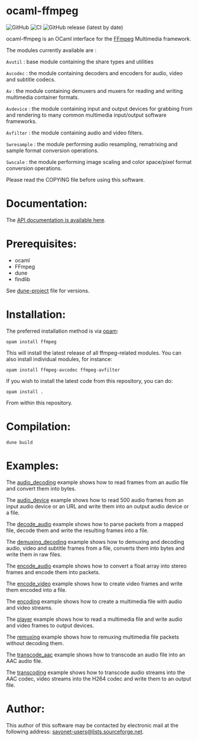 ocaml-ffmpeg
============

![GitHub](https://img.shields.io/github/license/savonet/ocaml-ffmpeg)
![CI](https://github.com/savonet/ocaml-ffmpeg/workflows/CI/badge.svg)
![GitHub release (latest by date)](https://img.shields.io/github/v/release/savonet/ocaml-ffmpeg)

ocaml-ffmpeg is an OCaml interface for the [FFmpeg](http://ffmpeg.org/) Multimedia framework.

The modules currently available are :

`Avutil` : base module containing the share types and utilities

`Avcodec` : the module containing decoders and encoders for audio, video and subtitle codecs.

`Av` : the module containing demuxers and muxers for reading and writing multimedia container formats.

`Avdevice` : the module containing input and output devices for grabbing from and rendering to many common multimedia input/output software frameworks.

`Avfilter` : the module containing audio and video filters.

`Swresample` : the module performing audio resampling, rematrixing and sample format conversion operations.
	
`Swscale` : the module performing image scaling and color space/pixel format conversion operations.

Please read the COPYING file before using this software.

Documentation:
=============

The [API documentation is available here](http://www.liquidsoap.info/ocaml-ffmpeg/).

Prerequisites:
==============

- ocaml
- FFmpeg
- dune
- findlib

See [dune-project](dune-project) file for versions.

Installation:
=============

The preferred installation method is via [opam](http://opam.ocaml.org/):

```
opam install ffmpeg
```

This will install the latest release of all ffmpeg-related modules. You can also
install individual modules, for instance:

```
opam install ffmpeg-avcodec ffmpeg-avfilter
```

If you wish to install the latest code from this repository, you can do:

```
opam install .
```

From within this repository.

Compilation:
============

```
dune build
```


Examples:
=============

The [audio_decoding](https://github.com/savonet/ocaml-ffmpeg/blob/master/examples/audio_decoding.ml) example shows how to read frames from an audio file and convert them into bytes.

The [audio_device](https://github.com/savonet/ocaml-ffmpeg/blob/master/examples/audio_device.ml) example shows how to read 500 audio frames from an input audio device or an URL and write them into an output audio device or a file.

The [decode_audio](https://github.com/savonet/ocaml-ffmpeg/blob/master/examples/decode_audio.ml) example shows how to parse packets from a mapped file, decode them and write the resulting frames into a file.

The [demuxing_decoding](https://github.com/savonet/ocaml-ffmpeg/blob/master/examples/demuxing_decoding.ml) example shows how to demuxing and decoding audio, video and subtitle frames from a file, converts them into bytes and write them in raw files.

The [encode_audio](https://github.com/savonet/ocaml-ffmpeg/blob/master/examples/encode_audio.ml) example shows how to convert a float array into stereo frames and encode them into packets.

The [encode_video](https://github.com/savonet/ocaml-ffmpeg/blob/master/examples/encode_video.ml) example shows how to create video frames and write them encoded into a file.

The [encoding](https://github.com/savonet/ocaml-ffmpeg/blob/master/examples/encoding.ml) example shows how to create a multimedia file with audio and video streams.

The [player](https://github.com/savonet/ocaml-ffmpeg/blob/master/examples/player.ml) example shows how to read a multimedia file and write audio and video frames to output devices.

The [remuxing](https://github.com/savonet/ocaml-ffmpeg/blob/master/examples/remuxing.ml) example shows how to remuxing multimedia file packets without decoding them.

The [transcode_aac](https://github.com/savonet/ocaml-ffmpeg/blob/master/examples/transcode_aac.ml) example shows how to transcode an audio file into an AAC audio file.

The [transcoding](https://github.com/savonet/ocaml-ffmpeg/blob/master/examples/transcoding.ml) example shows how to transcode audio streams into the AAC codec, video streams into the H264 codec and write them to an output file.


Author:
=======

This author of this software may be contacted by electronic mail
at the following address: savonet-users@lists.sourceforge.net.
